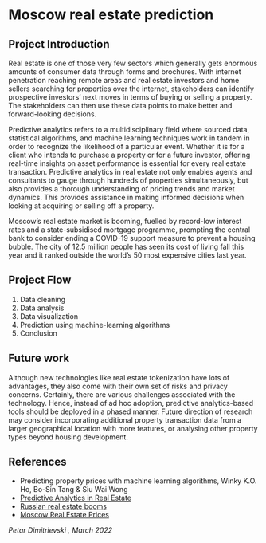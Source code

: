 # Moscow real estate prediction

## Project Introduction
Real estate is one of those very few sectors which generally gets enormous amounts of consumer data through forms and brochures. With internet penetration reaching remote areas and real estate investors and home sellers searching for properties over the internet, stakeholders can identify prospective investors’ next moves in terms of buying or selling a property. The stakeholders can then use these data points to make better and forward-looking decisions.

Predictive analytics refers to a multidisciplinary field where sourced data, statistical algorithms, and machine learning techniques work in tandem in order to recognize the likelihood of a particular event. Whether it is for a client who intends to purchase a property or for a future investor, offering real-time insights on asset performance is essential for every real estate transaction. Predictive analytics in real estate not only enables agents and consultants to gauge through hundreds of properties simultaneously, but also provides a thorough understanding of pricing trends and market dynamics. This provides assistance in making informed decisions when looking at acquiring or selling off a property. 

Moscow’s real estate market is booming, fuelled by record-low interest rates and a state-subsidised mortgage programme, prompting the central bank to consider ending a COVID-19 support measure to prevent a housing bubble. The city of 12.5 million people has seen its cost of living fall this year and it ranked outside the world’s 50 most expensive cities last year.

## Project Flow
1. Data cleaning
2. Data analysis
3. Data visualization
4. Prediction using machine-learning algorithms 
5. Conclusion

## Future work
Although new technologies like real estate tokenization have lots of advantages, they also come with their own set of risks and privacy concerns. Certainly, there are various challenges associated with the technology. Hence, instead of ad hoc adoption, predictive analytics-based tools should be deployed in a phased manner. Future direction of research may consider incorporating additional property transaction data from a larger geographical location with more features, or analysing other property types beyond housing development.

## References
- Predicting property prices with machine learning algorithms, Winky K.O. Ho, Bo-Sin Tang & Siu Wai Wong
- [Predictive Analytics in Real Estate](https://www.propacity.in/blog/category/technology/)
- [Russian real estate booms](https://www.reuters.com/article/russia-realestate-idINL8N2IC4OU)
- [Moscow Real Estate Prices](https://www.themoscowtimes.com/2019/04/12/explore-life-after-life-in-st-petersburg-a65220)

*Petar Dimitrievski , March 2022*
